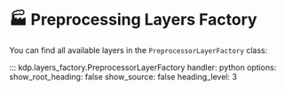 # 🏭 Preprocessing Layers Factory

You can find all available layers in the `PreprocessorLayerFactory` class:

::: kdp.layers_factory.PreprocessorLayerFactory
    handler: python
    options:
        show_root_heading: false
        show_source: false
        heading_level: 3
